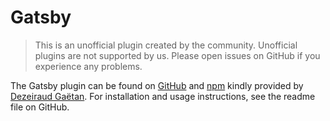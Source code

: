 # Gatsby

> This is an unofficial plugin created by the community. Unofficial plugins are not supported by us. Please open issues on GitHub if you experience any problems.

The Gatsby plugin can be found on [GitHub](https://github.com/Brouilles/gatsby-plugin-pirsch) and [npm](https://www.npmjs.com/package/gatsby-plugin-pirsch) kindly provided by [Dezeiraud Gaëtan](https://gaetan.dezeiraud.com/). For installation and usage instructions, see the readme file on GitHub.
